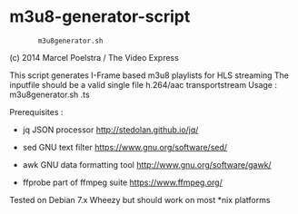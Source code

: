 m3u8-generator-script
=====================

           m3u8generator.sh

  (c) 2014 Marcel Poelstra / The Video Express
  
  This script generates I-Frame based m3u8 playlists for HLS streaming
  The inputfile should be a valid single file h.264/aac transportstream 
  Usage :  m3u8generator.sh <inputfile>.ts
  

  Prerequisites : 
  
  - jq  JSON processor  http://stedolan.github.io/jq/
  
  - sed GNU text filter https://www.gnu.org/software/sed/
  
  - awk GNU data formatting tool http://www.gnu.org/software/gawk/

  - ffprobe part of ffmpeg suite https://www.ffmpeg.org/
  
  Tested on Debian 7.x Wheezy but should work on most *nix platforms
 
 
